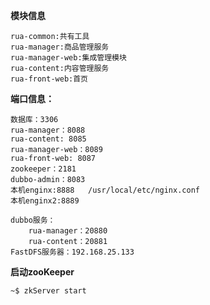**模块信息**

    rua-common:共有工具
    rua-manager:商品管理服务
    rua-manager-web:集成管理模块
    rua-content:内容管理服务
    rua-front-web:首页

**端口信息：**

    数据库：3306
    rua-manager：8088
    rua-content: 8085
    rua-manager-web：8089
    rua-front-web: 8087
    zookeeper：2181
    dubbo-admin：8083
    本机enginx:8888   /usr/local/etc/nginx.conf
    本机enginx2:8889
    
    dubbo服务：
        rua-manager：20880
        rua-content：20881
    FastDFS服务器：192.168.25.133



**启动zooKeeper**

    ~$ zkServer start
    
    

    
    